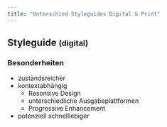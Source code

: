 ```yaml
---
title: "Unterschied Styleguides Digital & Print"
---
```

## Styleguide <small>(digital)</small>

### Besonderheiten

- zustandsreicher
- kontextabhängig
	* Resonsive Design
	* unterschiedliche Ausgabeplattformen
	* Progressive Enhancement
- potenziell schnelllebiger

